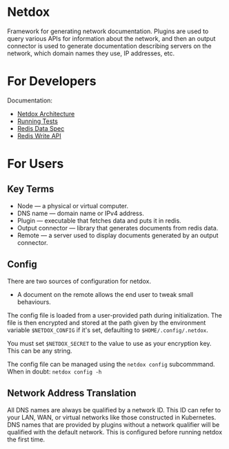 # Netdox

Framework for generating network documentation. Plugins are used to query various APIs for information about the network, and then an output connector is used to generate documentation describing servers on the network, which domain names they use, IP addresses, etc.

# For Developers

Documentation:
+ [Netdox Architecture](docs/arch.md)
+ [Running Tests](docs/testing.md)
+ [Redis Data Spec](docs/data.md)
+ [Redis Write API](docs/functions.md)

# For Users

## Key Terms

+ Node — a physical or virtual computer.
+ DNS name — domain name or IPv4 address.
+ Plugin — executable that fetches data and puts it in redis.
+ Output connector — library that generates documents from redis data.
+ Remote — a server used to display documents generated by an output connector.

## Config

There are two sources of configuration for netdox. 
+ A document on the remote allows the end user to tweak small behaviours. 

The config file is loaded from a user-provided path during initialization. The file is then encrypted and stored at the path given by the environment variable `$NETDOX_CONFIG` if it's set, defaulting to `$HOME/.config/.netdox`.

You must set `$NETDOX_SECRET` to the value to use as your encryption key. This can be any string.

The config file can be managed using the `netdox config` subcommmand. When in doubt: `netdox config -h`

## Network Address Translation

All DNS names are always be qualified by a network ID. This ID can refer to your LAN, WAN, or virtual networks like those constructed in Kubernetes.
DNS names that are provided by plugins without a network qualifier will be qualified with the default network. This is configured before running netdox the first time.


